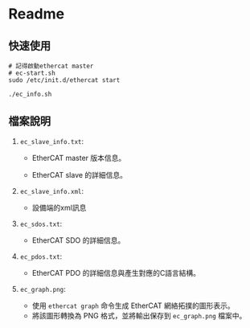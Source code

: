 # Readme

## 快速使用

```shell
# 記得啟動ethercat master
# ec-start.sh
sudo /etc/init.d/ethercat start
```

```bash
./ec_info.sh
```



## 檔案說明

1. `ec_slave_info.txt`:
   - EtherCAT master 版本信息。
   
   - EtherCAT slave 的詳細信息。
   
     
   
2. `ec_slave_info.xml`:
   - 設備端的xml訊息
   
     
   
2. `ec_sdos.txt`:
   
   - EtherCAT SDO  的詳細信息。
   
     
   
3. `ec_pdos.txt`:
   - EtherCAT PDO  的詳細信息與產生對應的C語言結構。
   
     
   
4. `ec_graph.png`:
   - 使用 `ethercat graph` 命令生成 EtherCAT 網絡拓撲的圖形表示。
   - 將該圖形轉換為 PNG 格式，並將輸出保存到 `ec_graph.png` 檔案中。
